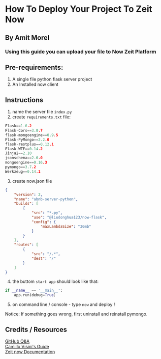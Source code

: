 # How To Deploy Your Project To Zeit Now
## By Amit Morel
### Using this guide you can upload your file to Now Zeit Platform
## Pre-requirements:
1. A single file python flask server project
1. An Installed now client

## Instructions
1. name the server file `index.py`
2. create `requirements.txt` file:
``` C++
Flask==1.0.2
Flask-Cors==3.0.7
flask-mongoengine==0.9.5
Flask-PyMongo==2.2.0
flask-restplus==0.12.1
Flask-WTF==0.14.2
Jinja2==2.10
jsonschema==2.6.0
mongoengine==0.16.3
pymongo==3.7.2
Werkzeug==0.14.1
```
3. create now.json file
```json
{
    "version": 2,
    "name": "abnb-server-python",
    "builds": [
        {
            "src": "*.py",
            "use": "@liudonghua123/now-flask",
            "config": {
                "maxLambdaSize": "30mb"
            }
        }
    ],
    "routes": [
        {
            "src": "/.*",
            "dest": "/"
        }
    ]
}
```
4. the buttom `start app` should look like that:
```python
if __name__ == '__main__':
    app.run(debug=True)
```
5. on command line / console - type `now` and deploy !

Notice: If something goes wrong, first uninstall and reinstall pymongo.

## Credits / Resources
[GitHub Q&A](https://github.com/zeit/now-examples/issues/163)  
[Camillo Visini's Guide](https://camillovisini.com/barebone-serverless-flask-rest-api-on-zeit-now/)  
[Zeit now Documentation](https://zeit.co/docs/v2/deployments/official-builders/python-now-python/) 
